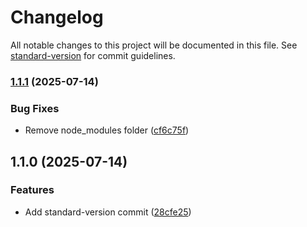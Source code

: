 # Changelog

All notable changes to this project will be documented in this file. See [standard-version](https://github.com/conventional-changelog/standard-version) for commit guidelines.

### [1.1.1](https://github.com/wakabibrian/practice-area/compare/v1.1.0...v1.1.1) (2025-07-14)


### Bug Fixes

* Remove node_modules folder ([cf6c75f](https://github.com/wakabibrian/practice-area/commit/cf6c75f40b499c57e2f23a4aee64288d62b608aa))

## 1.1.0 (2025-07-14)


### Features

* Add standard-version commit ([28cfe25](https://github.com/wakabibrian/practice-area/commit/28cfe257802f4b0def2bc68393f1f482e6d443c0))
